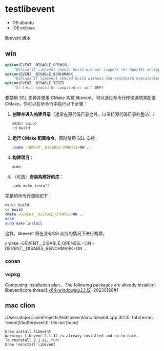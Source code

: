 # testlibevent

- OS:ubuntu
- IDE:eclipse

libevent 版本

## win

```cmake
option(EVENT__DISABLE_OPENSSL
    "Define if libevent should build without support for OpenSSL encryption" OFF)
option(EVENT__DISABLE_BENCHMARK
    "Defines if libevent should build without the benchmark executables" OFF)
option(EVENT__DISABLE_TESTS
    "If tests should be compiled or not" OFF)
```

要禁用 SSL 支持并使用 CMake 构建 libevent，可以通过命令行传递选项来配置 CMake。你可以在命令行中执行以下步骤：

1. **创建并进入构建目录**（通常在源代码目录之外，以保持源代码目录的整洁）：
    ```sh
    mkdir build
    cd build
    ```

2. **运行 CMake 配置命令**，同时禁用 SSL 支持：
    ```sh
    cmake -DEVENT__DISABLE_OPENSSL=ON ..
    ```

3. **构建项目**：
    ```sh
    make
    ```

4. （可选）**安装构建好的库**：
    ```sh
    sudo make install
    ```

完整的命令行流程如下：
```sh
mkdir build
cd build
cmake -DEVENT__DISABLE_OPENSSL=ON ..
make
sudo make install
```

这样，libevent 将在没有SSL支持的情况下进行构建。

cmake -DEVENT__DISABLE_OPENSSL=ON -DEVENT__DISABLE_BENCHMARK=ON ..

### conan

### vcpkg
Computing installation plan...
The following packages are already installed:
libevent[core,thread]:x64-windows@2.1.12+20230128#1

## mac clion
/Users/ibqo/CLionProjects/testlibevent/src/libevent.cpp:30:10: fatal error: 'event2/bufferevent.h' file not found

```shell
brew install libevent
Warning: libevent 2.1.12 is already installed and up-to-date.
To reinstall 2.1.12, run:
brew reinstall libevent
```



